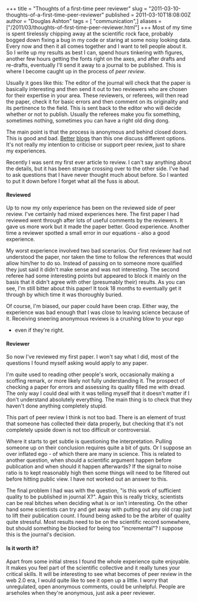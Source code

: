+++
title = "Thoughts of a first-time peer reviewer"
slug = "2011-03-10-thoughts-of-a-first-time-peer-reviewer"
published = 2011-03-10T18:08:00Z
author = "Douglas Ashton"
tags = [ "communication",]
aliases = ["/2011/03/thoughts-of-first-time-peer-reviewer.html"]
+++
Most of my time is spent tirelessly chipping away at the scientific rock
face, probably bogged down fixing a bug in my code or staring at some
noisy looking data. Every now and then it all comes together and I want
to tell people about it. So I write up my results as best I can, spend
hours tinkering with figures, another few hours getting the fonts right
on the axes, and after drafts and re-drafts, eventually I'll send it
away to a journal to be published. This is where I become caught up in
the process of *peer review*.  
  
Usually it goes like this: The editor of the journal will check that the
paper is basically interesting and then send it out to two reviewers who
are chosen for their expertise in your area. These reviewers, or
referees, will then read the paper, check it for basic errors and then
comment on its originality and its pertinence to the field. This is sent
back to the editor who will decide whether or not to publish. Usually
the referees make you fix something, sometimes nothing, sometimes you
can have a right old ding dong.  
  
The main point is that the process is anonymous and behind closed doors.
This is good and bad. [Better](http://cameronneylon.net/)
[blogs](http://alicerosebell.wordpress.com/) than this one discuss
different options. It's not really my intention to criticise or support
peer review, just to share my experiences.  
  
Recently I was sent my first ever article to review. I can't say
anything about the details, but it has been strange crossing over to the
other side. I've had to ask questions that I have never thought much
about before. So I wanted to put it down before I forget what all the
fuss is about.  

#### Reviewed

Up to now my only experience has been on the reviewed side of peer
review. I've certainly had mixed experiences here. The first paper I had
reviewed went through after lots of useful comments by the reviewers. It
gave us more work but it made the paper better. Good experience. Another
time a reviewer spotted a small error in our equations - also a good
experience.  
  
My worst experience involved two bad scenarios. Our first reviewer had
not understood the paper, nor taken the time to follow the references
that would allow him/her to do so. Instead of passing on to someone more
qualified they just said it didn't make sense and was not interesting.
The second referee had some interesting points but appeared to block it
mainly on the basis that it didn't agree with other (presumably their)
results. As you can see, I'm still bitter about this paper! It took 18
months to eventually get it through by which time it was thoroughly
buried.  
  
Of course, I'm biased, our paper could have been crap. Either way, the
experience was bad enough that I was close to leaving science because of
it. Receiving sneering anonymous reviews is a crushing blow to your ego
- even if they're right.  

#### Reviewer

So now I've reviewed my first paper. I won't say what I did, most of the
questions I found myself asking would apply to any paper.  
  
I'm quite used to reading other people's work, occasionally making a
scoffing remark, or more likely not fully understanding it. The prospect
of checking a paper for errors and assessing its quality filled me with
dread. The only way I could deal with it was telling myself that it
doesn't matter if I don't understand absolutely everything. The main
thing is to check that they haven't done anything completely stupid.  
  
This part of peer review I think is not too bad. There is an element of
trust that someone has collected their data properly, but checking that
it's not completely upside down is not too difficult or controversial.  
  
Where it starts to get subtle is questioning the interpretation. Pulling
someone up on their conclusion requires quite a bit of guts. Or I
suppose an over inflated ego - of which there are many in science. This
is related to another question, when should a scientific argument happen
before publication and when should it happen afterwards? If the signal
to noise ratio is to kept reasonably high then some things will need to
be filtered out before hitting public view. I have not worked out an
answer to this.  
  
The final problem I had was with the question, "is this work of
sufficient quality to be published in journal X?". Again this is really
tricky, scientists can be real bitches when deciding what is or isn't
interesting. On the other hand some scientists can try and get away with
putting out any old crap just to lift their publication count. I found
being asked to be the arbiter of quality quite stressful. Most results
need to be on the scientific record somewhere, but should something be
blocked for being too "incremental"? I suppose this is the journal's
decision.  

#### Is it worth it?

Apart from some initial stress I found the whole experience quite
enjoyable. It makes you feel part of the scientific collective and it
really tunes your critical skills. It will be interesting to see what
becomes of peer review in the web 2.0 era, I would quite like to see it
open up a little. I worry that unregulated, open anonymous comments,
could be unhelpful. People are arseholes when they're anonymous, just
ask a peer reviewer.
